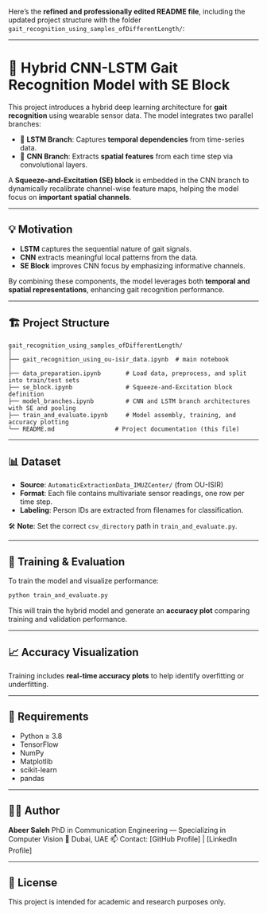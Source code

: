 Here’s the **refined and professionally edited README file**, including the updated project structure with the folder `gait_recognition_using_samples_ofDifferentLength/`:

---

# 🧠 Hybrid CNN-LSTM Gait Recognition Model with SE Block

This project introduces a hybrid deep learning architecture for **gait recognition** using wearable sensor data. The model integrates two parallel branches:

* 🔁 **LSTM Branch**: Captures **temporal dependencies** from time-series data.
* 🧩 **CNN Branch**: Extracts **spatial features** from each time step via convolutional layers.

A **Squeeze-and-Excitation (SE) block** is embedded in the CNN branch to dynamically recalibrate channel-wise feature maps, helping the model focus on **important spatial channels**.

---

## 💡 Motivation

* **LSTM** captures the sequential nature of gait signals.
* **CNN** extracts meaningful local patterns from the data.
* **SE Block** improves CNN focus by emphasizing informative channels.

By combining these components, the model leverages both **temporal and spatial representations**, enhancing gait recognition performance.

---

## 🏗️ Project Structure

```
gait_recognition_using_samples_ofDifferentLength/
│
├── gait_recognition_using_ou-isir_data.ipynb  # main notebook
│
├── data_preparation.ipynb       # Load data, preprocess, and split into train/test sets
├── se_block.ipynb               # Squeeze-and-Excitation block definition
├── model_branches.ipynb         # CNN and LSTM branch architectures with SE and pooling
├── train_and_evaluate.ipynb     # Model assembly, training, and accuracy plotting
└── README.md                 # Project documentation (this file)
```

---

## 📊 Dataset

* **Source**: `AutomaticExtractionData_IMUZCenter/` (from OU-ISIR)
* **Format**: Each file contains multivariate sensor readings, one row per time step.
* **Labeling**: Person IDs are extracted from filenames for classification.

🛠️ **Note**: Set the correct `csv_directory` path in `train_and_evaluate.py`.

---

## 🧪 Training & Evaluation

To train the model and visualize performance:

```bash
python train_and_evaluate.py
```

This will train the hybrid model and generate an **accuracy plot** comparing training and validation performance.

---

## 📈 Accuracy Visualization

Training includes **real-time accuracy plots** to help identify overfitting or underfitting.

---

## 🔧 Requirements

* Python ≥ 3.8
* TensorFlow
* NumPy
* Matplotlib
* scikit-learn
* pandas

---

## 👩‍💻 Author

**Abeer Saleh**
PhD in Communication Engineering — Specializing in Computer Vision
📍 Dubai, UAE
📫 Contact: \[GitHub Profile] | \[LinkedIn Profile]

---

## 📜 License

This project is intended for academic and research purposes only.
